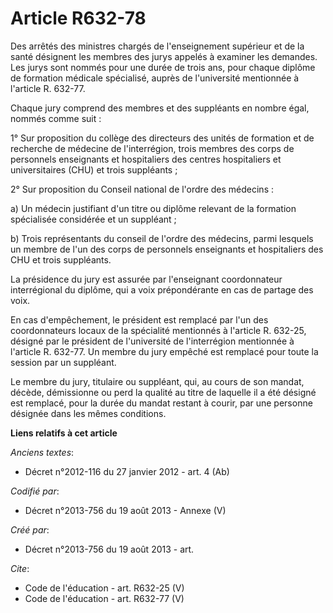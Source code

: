 # Article R632-78

Des arrêtés des ministres chargés de l'enseignement supérieur et de la santé désignent les membres des jurys appelés à
examiner les demandes. Les jurys sont nommés pour une durée de trois ans, pour chaque diplôme de formation médicale
spécialisé, auprès de l'université mentionnée à l'article R. 632-77. 

Chaque jury comprend des membres et des suppléants en nombre égal, nommés comme suit : 

1° Sur proposition du collège des directeurs des unités de formation et de recherche de médecine de l'interrégion, trois
membres des corps de personnels enseignants et hospitaliers des centres hospitaliers et universitaires (CHU) et trois
suppléants ; 

2° Sur proposition du Conseil national de l'ordre des médecins : 

a) Un médecin justifiant d'un titre ou diplôme relevant de la formation spécialisée considérée et un suppléant ; 

b) Trois représentants du conseil de l'ordre des médecins, parmi lesquels un membre de l'un des corps de personnels
enseignants et hospitaliers des CHU et trois suppléants. 

La présidence du jury est assurée par l'enseignant coordonnateur interrégional du diplôme, qui a voix prépondérante en cas de
partage des voix. 

En cas d'empêchement, le président est remplacé par l'un des coordonnateurs locaux de la spécialité mentionnés à l'article R.
632-25, désigné par le président de l'université de l'interrégion mentionnée à l'article R. 632-77. Un membre du jury empêché
est remplacé pour toute la session par un suppléant. 

Le membre du jury, titulaire ou suppléant, qui, au cours de son mandat, décède, démissionne ou perd la qualité au titre de
laquelle il a été désigné est remplacé, pour la durée du mandat restant à courir, par une personne désignée dans les mêmes
conditions.

**Liens relatifs à cet article**

_Anciens textes_:

  - Décret n°2012-116 du 27 janvier 2012 - art. 4 (Ab)

_Codifié par_:

  - Décret n°2013-756 du 19 août 2013 -  Annexe (V)

_Créé par_:

  - Décret n°2013-756 du 19 août 2013 - art.

_Cite_:

  - Code de l'éducation - art. R632-25 (V)
  - Code de l'éducation - art. R632-77 (V)
